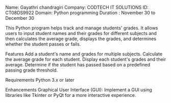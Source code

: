 Name: Gayathri chandragiri 
Company: CODTECH IT SOLUTIONS 
ID: CT08DS9922
Domain: Python programming 
Duration : November 30 to December 30

This Python program helps track and manage students' grades. It allows users to input student names and their grades for different subjects and then calculates the average grade, displays the grades, and determines whether the student passes or fails.

Features
Add a student's name and grades for multiple subjects.
Calculate the average grade for each student.
Display each student's grades and their average.
Determine if the student has passed based on a predefined passing grade threshold.

Requirements
Python 3.x or later

Enhancements
Graphical User Interface (GUI): Implement a GUI using libraries like Tkinter or PyQt for a more interactive experience.

